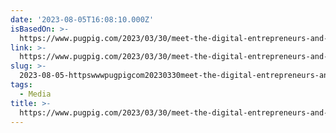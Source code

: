 ```yaml
---
date: '2023-08-05T16:08:10.000Z'
isBasedOn: >-
  https://www.pugpig.com/2023/03/30/meet-the-digital-entrepreneurs-and-traditional-publishers-who-are-building-the-future-of-local-media/
link: >-
  https://www.pugpig.com/2023/03/30/meet-the-digital-entrepreneurs-and-traditional-publishers-who-are-building-the-future-of-local-media/
slug: >-
  2023-08-05-httpswwwpugpigcom20230330meet-the-digital-entrepreneurs-and-traditional-publishers-who-are-building-the-future-of-local-media
tags:
  - Media
title: >-
  https://www.pugpig.com/2023/03/30/meet-the-digital-entrepreneurs-and-traditional-publishers-who-are-building-the-future-of-local-media/
---
```


